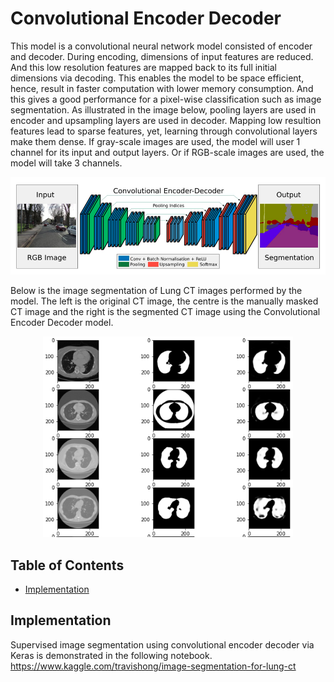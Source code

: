 # Convolutional Encoder Decoder
This model is a convolutional neural network model consisted of encoder and decoder.
During encoding, dimensions of input features are reduced. And this low resolution features are mapped back to 
its full initial dimensions via decoding. This enables the model to be space efficient, hence, result in faster 
computation with lower memory consumption. And this gives a good performance for a pixel-wise classification such as
image segmentation. As illustrated in the image below, pooling layers are used in encoder and upsampling layers are used in decoder. 
Mapping low resultion features lead to sparse features, yet, learning through convolutional layers make them dense. 
If gray-scale images are used, the model will user 1 channel for its input and output layers. Or if RGB-scale images are used, 
the model will take 3 channels. 

<p align="center">
<img src="https://github.com/TravisH0301/learning/blob/master/images/convolutional_encode_decode.png" width="600">
</p>

Below is the image segmentation of Lung CT images performed by the model. The left is the original CT image, the centre is the 
manually masked CT image and the right is the segmented CT image using the Convolutional Encoder Decoder model. 

<p align="center">
<img src="https://github.com/TravisH0301/learning/blob/master/images/lung_ct.png" width="400">
</p>

## Table of Contents
- [Implementation](#implementation)

## Implementation
Supervised image segmentation using convolutional encoder decoder via Keras is demonstrated in the following notebook.
<br> https://www.kaggle.com/travishong/image-segmentation-for-lung-ct
